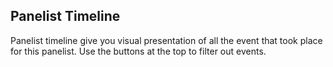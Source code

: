 ## Panelist Timeline

Panelist timeline give you visual presentation of all the event that took place for this panelist. Use the buttons at the top to filter out events.
